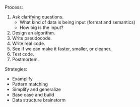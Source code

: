 Process:

1. Ask clarifying questions.
    - What kind of data is being input (format and semantics)
    - How big is the input?
2. Design an algorithm.
3. Write pseudocode.
4. Write real code.
5. See if we can make it faster, smaller, or cleaner.
6. Test code.
7. Postmortem.

Strategies:

- Examplify
- Pattern matching
- Simplify and generalize
- Base case and build
- Data structure brainstorm
